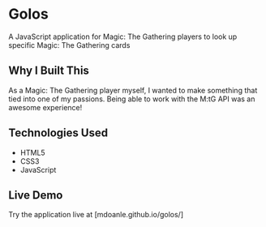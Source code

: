 # Golos

A JavaScript application for Magic: The Gathering players to look up specific Magic: The Gathering cards

## Why I Built This

As a Magic: The Gathering player myself, I wanted to make something that tied into one of my passions.  Being able to work with the M:tG API was an awesome experience!

## Technologies Used

- HTML5
- CSS3
- JavaScript

## Live Demo

Try the application live at [mdoanle.github.io/golos/]
